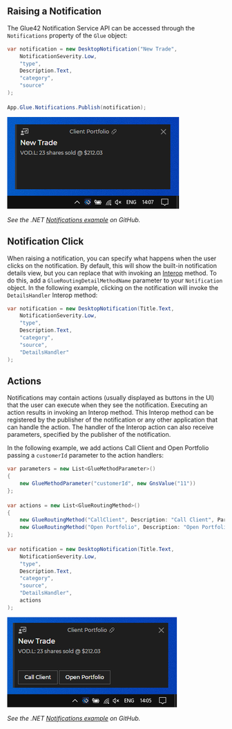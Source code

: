 ## Raising a Notification

The Glue42 Notification Service API can be accessed through the `Notifications` property of the `Glue` object:

```csharp
var notification = new DesktopNotification("New Trade",
	NotificationSeverity.Low,
    "type",
    Description.Text,
    "category",
    "source"
);

App.Glue.Notifications.Publish(notification);
```

![Simple notification](../../../images/notifications/no-actions.png)

*See the .NET [Notifications example](https://github.com/Glue42/net-examples/tree/master/notifications) on GitHub.*

## Notification Click

When raising a notification, you can specify what happens when the user clicks on the notification. By default, this will show the built-in notification details view, but you can replace that with invoking an [Interop](../../data-sharing-between-apps/interop/net/index.html#method_invocation) method. To do this, add a `GlueRoutingDetailMethodName` parameter to your `Notification` object. In the following example, clicking on the notification will invoke the `DetailsHandler` Interop method:

```csharp
var notification = new DesktopNotification(Title.Text,
	NotificationSeverity.Low,
	"type",
	Description.Text,
	"category",
	"source",
	"DetailsHandler"
);
```

## Actions

Notifications may contain actions (usually displayed as buttons in the UI) that the user can execute when they see the notification. Executing an action results in invoking an Interop method. This Interop method can be registered by the publisher of the notification or any other application that can handle the action. The handler of the Interop action can also receive parameters, specified by the publisher of the notification.

In the following example, we add actions Call Client and Open Portfolio passing a `customerId` parameter to the action handlers:

```csharp
var parameters = new List<GlueMethodParameter>()
{
	new GlueMethodParameter("customerId", new GnsValue("11"))
};

var actions = new List<GlueRoutingMethod>()
{
	new GlueRoutingMethod("CallClient", Description: "Call Client", Parameters: parameters),
    new GlueRoutingMethod("Open Portfolio", Description: "Open Portfolio", Parameters: parameters)
};

var notification = new DesktopNotification(Title.Text,
	NotificationSeverity.Low,
	"type",
    Description.Text,
    "category",
    "source",
    "DetailsHandler",
    actions
);
```

![Notification with actions](../../../images/notifications/actions.png)

*See the .NET [Notifications example](https://github.com/Glue42/net-examples/tree/master/notifications) on GitHub.*